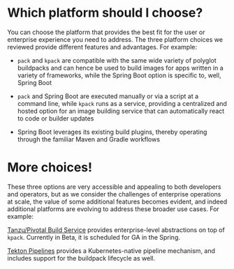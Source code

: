 # Which platform should I choose?

You can choose the platform that provides the best fit for the user or enterprise experience you need to address. The three platform choices we reviewed provide different features and advantages. For example:

- `pack` and `kpack` are compatible with the same wide variety of polyglot buildpacks and can hence be used to build images for apps written in a variety of frameworks, while the Spring Boot option is specific to, well, Spring Boot

- `pack` and Spring Boot are executed manually or via a script at a command line, while `kpack` runs as a service, providing a centralized and hosted option for an image building service that can automatically react to code or builder updates

- Spring Boot leverages its existing build plugins, thereby operating through the familiar Maven and Gradle workflows

# More choices!

These three options are very accessible and appealing to both developers and operators, but as we consider the challenges of enterprise operations at scale, the value of some additional features becomes evident, and indeed additional platforms are evolving to address these broader use cases. For example:

[Tanzu/Pivotal Build Service](https://pivotal.io/pivotal-build-service) provides enterprise-level abstractions on top of `kpack`. Currently in Beta, it is scheduled for GA in the Spring.

[Tekton Pipelines](https://tekton.dev) provides a Kubernetes-native pipeline mechanism, and includes support for the buildpack lifecycle as well.

